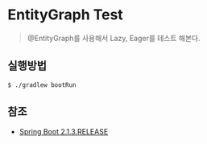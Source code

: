 # EntityGraph Test
> @EntityGraph를 사용해서 Lazy, Eager를 테스트 해본다.

## 실행방법
```
$ ./gradlew bootRun
```

## 참조
- [Spring Boot 2.1.3.RELEASE](https://docs.spring.io/spring-boot/docs/2.1.3.RELEASE/reference/htmlsingle/)